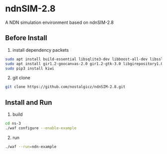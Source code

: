 # ndnSIM-2.8
A NDN simulation environment based on ndnSIM-2.8
## Before Install
1. install dependency packets
```bash
sudo apt install build-essential libsqlite3-dev libboost-all-dev libssl-dev git python3-setuptools castxml
sudo apt install gir1.2-goocanvas-2.0 gir1.2-gtk-3.0 libgirepository1.0-dev python3-dev python3-gi python3-gi-cairo python3-pip python3-pygraphviz python3-pygccxml 
sudo pip3 install kiwi

```
2. git clone
```bash
git clone https://github.com/nostalgicz/ndnSIM-2.8.git
```
## Install and Run
1. build
```bash
cd ns-3
./waf configure --enable-example
```
2. run
```bash
./waf --run=ndn-example
```
